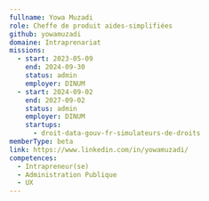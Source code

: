```yaml
---
fullname: Yowa Muzadi
role: Cheffe de produit aides-simplifiées
github: yowamuzadi
domaine: Intraprenariat
missions:
  - start: 2023-05-09
    end: 2024-09-30
    status: admin
    employer: DINUM
  - start: 2024-09-02
    end: 2027-09-02
    status: admin
    employer: DINUM
    startups:
      - droit-data-gouv-fr-simulateurs-de-droits
memberType: beta
link: https://www.linkedin.com/in/yowamuzadi/
competences:
  - Intrapreneur(se)
  - Administration Publique
  - UX
---
```

